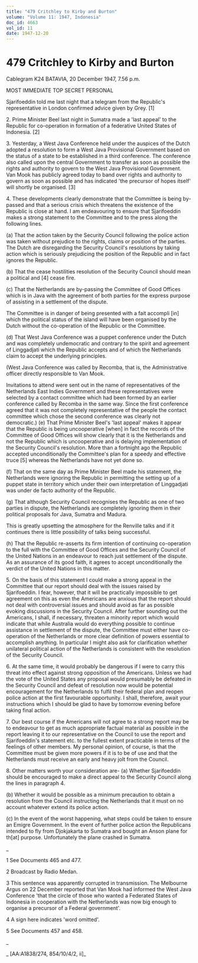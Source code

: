 ```yaml
---
title: "479 Critchley to Kirby and Burton"
volume: "Volume 11: 1947, Indonesia"
doc_id: 4663
vol_id: 11
date: 1947-12-20
---
```


# 479 Critchley to Kirby and Burton

Cablegram K24 BATAVIA, 20 December 1947, 7.56 p.m.

MOST IMMEDIATE TOP SECRET PERSONAL

Sjarifoeddin told me last night that a telegram from the Republic's representative in London confirmed advice given by Grey. [1]

2\. Prime Minister Beel last night in Sumatra made a 'last appeal' to the Republic for co-operation in formation of a federative United States of Indonesia. [2]

3\. Yesterday, a West Java Conference held under the auspices of the Dutch adopted a resolution to form a West Java Provisional Government based on the status of a state to be established in a third conference. The conference also called upon the central Government to transfer as soon as possible the rights and authority to govern to the West Java Provisional Government. Van Mook has publicly agreed today to band over rights and authority to govern as soon as possible and has indicated 'the precursor of hopes itself' will shortly be organised. [3]

4\. These developments clearly demonstrate that the Committee is being by-passed and that a serious crisis which threatens the existence of the Republic is close at hand. I am endeavouring to ensure that Sjarifoeddin makes a strong statement to the Committee and to the press along the following lines.

(a) That the action taken by the Security Council following the police action was taken without prejudice to the rights, claims or position of the parties. The Dutch are disregarding the Security Council's resolutions by taking action which is seriously prejudicing the position of the Republic and in fact ignores the Republic.

(b) That the cease hostilities resolution of the Security Council should mean a political and [4] cease fire.

(c) That the Netherlands are by-passing the Committee of Good Offices which is in Java with the agreement of both parties for the express purpose of assisting in a settlement of the dispute.

The Committee is in danger of being presented with a fait accompli [in] which the political status of the island will have been organised by the Dutch without the co-operation of the Republic or the Committee.

(d) That West Java Conference was a puppet conference under the Dutch and was completely undemocratic and contrary to the spirit and agreement of Linggadjati which the Republic accepts and of which the Netherlands claim to accept the underlying principles.

(West Java Conference was called by Recomba, that is, the Administrative officer directly responsible to Van Mook.

Invitations to attend were sent out in the name of representatives of the Netherlands East Indies Government and these representatives were selected by a contact committee which had been formed by an earlier conference called by Recomba in the same way. Since the first conference agreed that it was not completely representative of the people the contact committee which chose the second conference was clearly not democratic.) (e) That Prime Minister Beel's 'last appeal' makes it appear that the Republic is being uncooperative [when] in fact the records of the Committee of Good Offices will show clearly that it is the Netherlands and not the Republic which is uncooperative and is delaying implementation of the Security Council's resolution. More than a fortnight ago the Republic accepted unconditionally the Committee's plan for a speedy and effective truce [5] whereas the Netherlands have not yet done so.

(f) That on the same day as Prime Minister Beel made his statement, the Netherlands were ignoring the Republic in permitting the setting up of a puppet state in territory which under their own interpretation of Linggadjati was under de facto authority of the Republic.

(g) That although Security Council recognises the Republic as one of two parties in dispute, the Netherlands are completely ignoring them in their political proposals for Java, Sumatra and Madura.

This is greatly upsetting the atmosphere for the Renville talks and if it continues there is little possibility of talks being successful.

(h) That the Republic re-asserts its firm intention of continuing co-operation to the full with the Committee of Good Offices and the Security Council of the United Nations in an endeavour to reach just settlement of the dispute. As an assurance of its good faith, it agrees to accept unconditionally the verdict of the United Nations in this matter.

5\. On the basis of this statement I could make a strong appeal in the Committee that our report should deal with the issues raised by Sjarifoeddin. I fear, however, that it will be practically impossible to get agreement on this as even the Americans are anxious that the report should not deal with controversial issues and should avoid as far as possible evoking discussions in the Security Council. After further sounding out the Americans, I shall, if necessary, threaten a minority report which would indicate that while Australia would do everything possible to continue assistance in settlement of the dispute, the Committee must either have co-operation of the Netherlands or more clear definition of powers essential to accomplish anything. In particular I might also ask for clarification whether unilateral political action of the Netherlands is consistent with the resolution of the Security Council.

6\. At the same time, it would probably be dangerous if I were to carry this threat into effect against strong opposition of the Americans. Unless we had the vote of the United States any proposal would presumably be defeated in the Security Council and defeat of resolution now would be potential encouragement for the Netherlands to fulfil their federal plan and reopen police action at the first favourable opportunity. I shall, therefore, await your instructions which I should be glad to have by tomorrow evening before taking final action.

7\. Our best course if the Americans will not agree to a strong report may be to endeavour to get as much appropriate factual material as possible in the report leaving it to our representative on the Council to use the report and Sjarifoeddin's statement etc. to the fullest extent practicable in terms of the feelings of other members. My personal opinion, of course, is that the Committee must be given more powers if it is to be of use and that the Netherlands must receive an early and heavy jolt from the Council.

8\. Other matters worth your consideration are- (a) Whether Sjarifoeddin should be encouraged to make a direct appeal to the Security Council along the lines in paragraph 4.

(b) Whether it would be possible as a minimum precaution to obtain a resolution from the Council instructing the Netherlands that it must on no account whatever extend its police action.

(c) In the event of the worst happening, what steps could be taken to ensure an Emigre Government. In the event of further police action the Republicans intended to fly from Djokjakarta to Sumatra and bought an Anson plane for th[at] purpose. Unfortunately the plane crashed in Sumatra.

_

1 See Documents 465 and 477.

2 Broadcast by Radio Medan.

3 This sentence was apparently corrupted in transmission. The Melbourne Argus on 22 December reported that Van Mook had informed the West Java Conference 'that the circle of those who wanted a Federated States of Indonesia in cooperation with the Netherlands was now big enough to organise a precursor of a Federal government'.

4 A sign here indicates 'word omitted'.

5 See Documents 457 and 458.

_

_ [AA:A1838/274, 854/10/4/2, ii]_

